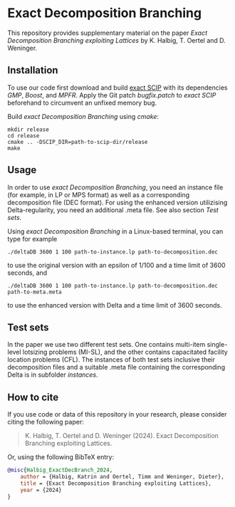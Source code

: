 # Exact Decomposition Branching

This repository provides supplementary material on the paper *Exact Decomposition Branching exploiting Lattices* by K. Halbig, T. Oertel and D. Weninger.

## Installation

To use our code first download and build [exact SCIP][2] with its dependencies *GMP*, *Boost*, and *MPFR*.
Apply the Git patch *bugfix.patch* to *exact SCIP* beforehand to circumvent an unfixed memory bug.

Build *exact Decomposition Branching* using *cmake*:
```
mkdir release
cd release
cmake .. -DSCIP_DIR=path-to-scip-dir/release
make
```

## Usage

In order to use *exact Decomposition Branching*, you need an instance file (for example, in LP or MPS format) as well as a corresponding decomposition file (DEC format). For using the enhanced version utilizising Delta-regularity, you need an additional .meta file.
See also section *Test sets*.

Using *exact Decomposition Branching* in a Linux-based terminal, you can type for example

```
./deltaDB 3600 1 100 path-to-instance.lp path-to-decomposition.dec
```
to use the original version with an epsilon of 1/100 and a time limit of 3600 seconds, and
```
./deltaDB 3600 1 100 path-to-instance.lp path-to-decomposition.dec path-to-meta.meta
```
to use the enhanced version with Delta and a time limit of 3600 seconds.

## Test sets

In the paper we use two different test sets. One contains multi-item single-level lotsizing problems (MI-SL), and the other contains capacitated facility location problems (CFL).
The instances of both test sets inclusive their decomposition files and a suitable .meta file containing the corresponding Delta is in subfolder *instances*.

## How to cite

If you use code or data of this repository in your research, please consider citing the following paper:

> K. Halbig, T. Oertel and D. Weninger (2024).
> Exact Decomposition Branching exploiting Lattices.

Or, using the following BibTeX entry:

```bibtex
@misc{Halbig_ExactDecBranch_2024,
	author = {Halbig, Katrin and Oertel, Timm and Weninger, Dieter},
	title = {Exact Decomposition Branching exploiting Lattices},
	year = {2024}
}
```

[2]: https://github.com/scipopt/scip/tree/exact-rational

